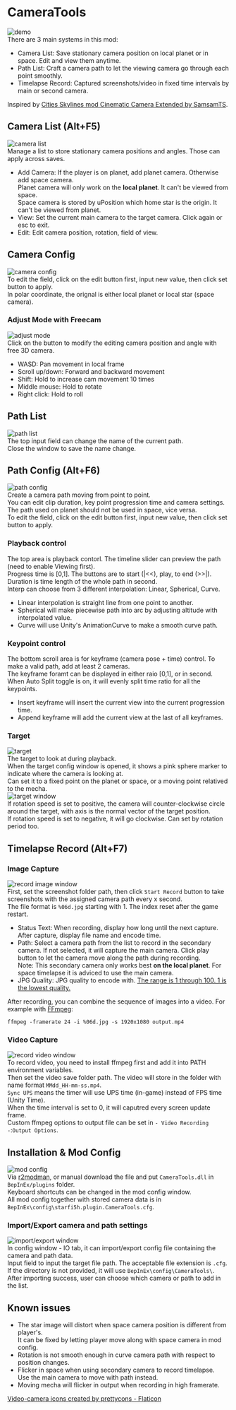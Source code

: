 # CameraTools

![demo](https://raw.githubusercontent.com/starfi5h/DSP_Mod_Support/dev/CameraTools/img/demo1.gif)  
There are 3 main systems in this mod:
- Camera List: Save stationary camera position on local planet or in space. Edit and view them anytime.  
- Path List: Craft a camera path to let the viewing camera go through each point smoothly.
- Timelapse Record: Captured screenshots/video in fixed time intervals by main or second camera.
  
Inspired by [Cities Skylines mod Cinematic Camera Extended by SamsamTS](https://steamcommunity.com/sharedfiles/filedetails/?id=785528371).  

## Camera List (Alt+F5)
![camera list](https://raw.githubusercontent.com/starfi5h/DSP_Mod_Support/dev/CameraTools/img/camera-list.png)  
Manage a list to store stationary camera positions and angles. Those can apply across saves.  

- Add Camera: If the player is on planet, add planet camera. Otherwise add space camera.  
  Planet camera will only work on the **local planet**. It can't be viewed from space.  
  Space camera is stored by uPosition which home star is the origin. It can't be viewed from planet.  
- View: Set the current main camera to the target camera. Click again or esc to exit.  
- Edit: Edit camera position, rotation, field of view.  

## Camera Config
![camera config](https://raw.githubusercontent.com/starfi5h/DSP_Mod_Support/dev/CameraTools/img/camera-config.png)  
To edit the field, click on the edit button first, input new value, then click set button to apply.  
In polar coordinate, the orignal is either local planet or local star (space camera).  

### Adjust Mode with Freecam
![adjust mode](https://raw.githubusercontent.com/starfi5h/DSP_Mod_Support/dev/CameraTools/img/demo-freecam.gif)  
Click on the button to modify the editing camera position and angle with free 3D camera.  
- WASD: Pan movement in local frame  
- Scroll up/down: Forward and backward movement  
- Shift: Hold to increase cam movement 10 times  
- Middle mouse: Hold to rotate  
- Right click: Hold to roll  

## Path List
![path list](https://raw.githubusercontent.com/starfi5h/DSP_Mod_Support/dev/CameraTools/img/path-list.png)  
The top input field can change the name of the current path.  
Close the window to save the name change.  

## Path Config (Alt+F6)
![path config](https://raw.githubusercontent.com/starfi5h/DSP_Mod_Support/dev/CameraTools/img/path-config.png)  
Create a camera path moving from point to point.  
You can edit clip duration, key point progression time and camera settings.  
The path used on planet should not be used in space, vice versa.  
To edit the field, click on the edit button first, input new value, then click set button to apply.  
  
### Playback control
The top area is playback contorl. The timeline slider can preview the path (need to enable Viewing first).  
Progress time is [0,1]. The buttons are to start (|<<), play, to end (>>|).  
Duration is time length of the whole path in second.  
Interp can choose from 3 different interpolation: Linear, Spherical, Curve.  
- Linear interpolation is straight line from one point to another.  
- Spherical will make piecewise path into arc by adjusting altitude with interpolated value.  
- Curve will use Unity's AnimationCurve to make a smooth curve path.   

### Keypoint control
The bottom scroll area is for keyframe (camera pose + time) control. To make a valid path, add at least 2 cameras.  
The keyframe foramt can be displayed in either raio [0,1], or in second.  
When Auto Split toggle is on, it will evenly split time ratio for all the keypoints.  
- Insert keyframe will insert the current view into the current progression time.  
- Append keyframe will add the current view at the last of all keyframes.  

### Target
![target](https://raw.githubusercontent.com/starfi5h/DSP_Mod_Support/dev/CameraTools/img/demo2.gif)  
The target to look at during playback.  
When the target config window is opened, it shows a pink sphere marker to indicate where the camera is looking at.  
Can set it to a fixed point on the planet or space, or a moving point relatived to the mecha.  
![target window](https://raw.githubusercontent.com/starfi5h/DSP_Mod_Support/dev/CameraTools/img/target-window.png)  
If rotation speed is set to positive, the camera will counter-clockwise circle around the target, with axis is the normal vector of the target position.  
If rotation speed is set to negative, it will go clockwise. Can set by rotation period too.  


## Timelapse Record (Alt+F7)

### Image Capture
![record image window](https://raw.githubusercontent.com/starfi5h/DSP_Mod_Support/dev/CameraTools/img/record-image-window.png)  
First, set the screenshot folder path, then click `Start Record` button to take screenshots with the assigned camera path every x second.  
The file format is `%06d.jpg` starting with 1. The index reset after the game restart.  
- Status Text: When recording, display how long until the next capture. After capture, display file name and encode time.
- Path: Select a camera path from the list to record in the secondary camera. If not selected, it will capture the main camera. Click play button to let the camera move along the path during recording.  
  Note: This secondary camera only works best **on the local planet**. For space timelapse it is adviced to use the main camera.
- JPG Quality: JPG quality to encode with. [The range is 1 through 100. 1 is the lowest quality.](https://docs.unity3d.com/ScriptReference/ImageConversion.EncodeToJPG.html)  
  
After recording, you can combine the sequence of images into a video. For example with [FFmpeg](https://www.ffmpeg.org/):
```
ffmpeg -framerate 24 -i %06d.jpg -s 1920x1080 output.mp4
```

### Video Capture
![record video window](https://raw.githubusercontent.com/starfi5h/DSP_Mod_Support/dev/CameraTools/img/record-video-window.png)  
To record video, you need to install ffmpeg first and add it into PATH environment variables.  
Then set the video save folder path. The video will store in the folder with name format `MMdd_HH-mm-ss.mp4`.  
`Sync UPS` means the timer will use UPS time (in-game) instead of FPS time (Unity Time).  
When the time interval is set to 0, it will caputred every screen update frame.  
Custom ffmpeg options to output file can be set in `- Video Recording -`:`Output Options`.  

## Installation & Mod Config
![mod config](https://raw.githubusercontent.com/starfi5h/DSP_Mod_Support/dev/CameraTools/img/mod-config.png)  
Via [r2modman](https://thunderstore.io/c/dyson-sphere-program/p/ebkr/r2modman/), or manual download the file and put `CameraTools.dll` in `BepInEx/plugins` folder.  
Keyboard shortcuts can be changed in the mod config window.  
All mod config together with stored camera data is in `BepInEx\config\starfi5h.plugin.CameraTools.cfg`.  

### Import/Export camera and path settings
![import/export window](https://raw.githubusercontent.com/starfi5h/DSP_Mod_Support/dev/CameraTools/img/io-window.png)  
In config window - IO tab, it can import/export config file containing the camera and path data.  
Input field to input the target file path. The acceptable file extension is `.cfg`.  
If the directory is not provided, it will use `BepInEx\config\CameraTools\`.  
After importing success, user can choose which camera or path to add in the list.  

## Known issues
- The star image will distort when space camera position is different from player's.  
It can be fixed by letting player move along with space camera in mod config.  
- Rotation is not smooth enough in curve camera path with respect to position changes.  
- Flicker in space when using secondary camera to record timelapse.  
Use the main camera to move with path instead.  
- Moving mecha will flicker in output when recording in high framerate.  

<a href="https://www.flaticon.com/free-icons/video-camera" title="video-camera icons">Video-camera icons created by prettycons - Flaticon</a>  